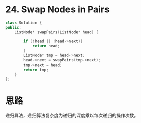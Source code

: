 #  24. Swap Nodes in Pairs

```c++
class Solution {
public:
    ListNode* swapPairs(ListNode* head) {
        
        if (!head || !head->next){
            return head;
        }
        ListNode* tmp = head->next;
        head->next = swapPairs(tmp->next);
        tmp->next = head;
        return tmp;        
    }
};
```

# 思路

递归算法，递归算法复杂度为递归的深度乘以每次递归的操作次数。
